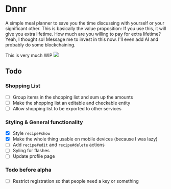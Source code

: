 # Dnnr

A simple meal planner to save you the time discussing with yourself or your significant other.
This is basically the value proposition: If you use this, it will give you extra lifetime.
How much are you willing to pay for extra lifetime? Yeah, I thought so!
Message me to invest in this now. I'll even add AI and probably do some blockchaining.

This is very much WIP
![](https://user-images.githubusercontent.com/3950661/82728646-03eb6a80-9cf2-11ea-953d-10c47afd7a73.png)

## Todo

### Shopping List
- [ ] Group items in the shopping list and sum up the amounts
- [ ] Make the shopping list an editable and checkable entity
- [ ] Allow shopping list to be exported to other services

### Styling & General functionality
- [x] Style `recipe#show`
- [x] Make the whole thing usable on mobile devices (because I was lazy)
- [ ] Add `recipe#edit` and `recipe#delete` actions
- [ ] Syling for flashes
- [ ] Update profile page

### Todo before alpha
- [ ] Restrict registration so that people need a key or something
